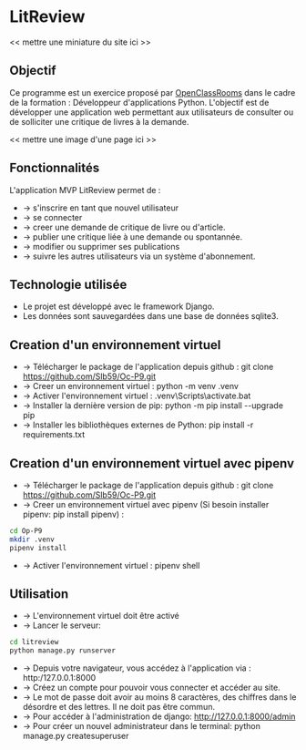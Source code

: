 # LitReview

<< mettre une miniature du site ici >>

## Objectif
Ce programme est un exercice proposé par [OpenClassRooms](https://openclassrooms.com/fr/) dans le cadre de la formation :
Développeur d'applications Python. L'objectif est de développer une application web permettant aux utilisateurs de consulter ou de solliciter une critique de livres à la demande.

<< mettre une  image d'une page ici >>

## Fonctionnalités
L'application MVP LitReview permet de :
* -> s'inscrire en tant que nouvel utilisateur
* -> se connecter
* -> creer une demande de critique de livre ou d'article.
* -> publier une critique liée à une demande ou spontannée.
* -> modifier ou supprimer ses publications
* -> suivre les autres utilisateurs via un système d'abonnement.

## Technologie utilisée
* Le projet est développé avec le framework Django. 
* Les données sont sauvegardées dans une base de données sqlite3.

## Creation d'un environnement virtuel
* -> Télécharger le package de l'application depuis github : git clone https://github.com/Slb59/Oc-P9.git
* -> Creer un environnement virtuel : python -m venv .venv
* -> Activer l'environnement virtuel : .venv\Scripts\activate.bat
* -> Installer la dernière version de pip: python -m pip install --upgrade pip
* -> Installer les bibliothèques externes de Python: pip install -r requirements.txt

## Creation d'un environnement virtuel avec pipenv
* -> Télécharger le package de l'application depuis github : git clone https://github.com/Slb59/Oc-P9.git
* -> Creer un environnement virtuel avec pipenv (Si besoin installer pipenv: pip install pipenv) :
``` bash
cd Op-P9
mkdir .venv
pipenv install
```
* -> Activer l'environnement virtuel : pipenv shell

## Utilisation

* -> L'environnement virtuel doit être activé
* -> Lancer le serveur:
```bash
cd litreview
python manage.py runserver
```
* -> Depuis votre navigateur, vous accédez à l'application via : http:/127.0.0.1:8000
* -> Créez un compte pour pouvoir vous connecter et accéder au site.
* -> Le mot de passe doit avoir au moins 8 caractères, des chiffres dans le désordre et des lettres. Il ne doit pas être commun.
* -> Pour accéder à l'administration de django: http://127.0.0.1:8000/admin
* -> Pour créer un nouvel administrateur dans le terminal: python manage.py createsuperuser

